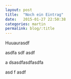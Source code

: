 ```yaml
---
layout: post
title:  "Noch ein Eintrag"
date:   2015-01-27 22:50:38
categories: martin
permalink: blog/:title
---
```

Huuaurasdf

asdfa
sdf
asdf

  a
  dsasdfasdfasdfa

  asd
  f
  asdf



[jekyll]:      http://jekyllrb.com
[jekyll-gh]:   https://github.com/jekyll/jekyll
[jekyll-help]: https://github.com/jekyll/jekyll-help
